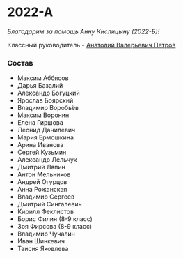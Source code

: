 <!--?title 2022-A-->

# 2022-А

_Благодарим за помощь Анну Кислицыну (2022-Б)!_

Классный руководитель - [Анатолий Валерьевич Петров](/people/petrov/index.html)

### Состав

- Максим Аббясов
- Дарья Базалий
- Александр Богуцкий
- Ярослав Боярский
- Владимир Воробьёв
- Максим Воронин
- Елена Гиршова
- Леонид Данилевич
- Мария Ермошкина
- Арина Иванова
- Сергей Кузьмин
- Александр Лельчук
- Дмитрий Ляпин
- Антон Мельников
- Андрей Огурцов
- Анна Рожанская
- Владимир Сергеев
- Дмитрий Сингалевич
- Кирилл Феклистов
- Борис Филин (8-9 класс)
- Зоя Фирсова (8-9 класс)
- Владимир Чучалин
- Иван Шинкевич
- Таисия Яковлева
